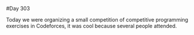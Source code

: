 #Day 303

Today we were organizing a small competition of competitive programming exercises in Codeforces, it was cool because several people attended.
